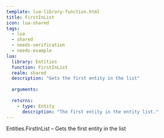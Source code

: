 ```yaml
---
template: lua-library-function.html
title: FirstInList
icon: lua-shared
tags:
  - lua
  - shared
  - needs-verification
  - needs-example
lua:
  library: Entities
  function: FirstInList
  realm: shared
  description: "Gets the first entity in the list"
  
  arguments:
  
  returns:
    - type: Entity
      description: "The first entity in the entity list."
---
```


<div class="lua__search__keywords">
Entities.FirstInList &#x2013; Gets the first entity in the list
</div>
